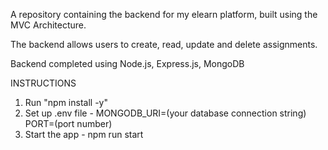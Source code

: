 A repository containing the backend for my elearn platform, built using the MVC Architecture.

The backend allows users to create, read, update and delete assignments. 

Backend completed using Node.js, Express.js, MongoDB

INSTRUCTIONS

1. Run "npm install -y"
2. Set up .env file  - 
    MONGODB_URI=(your database connection string)
    PORT=(port number)
4. Start the app - npm run start
